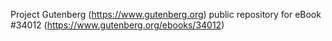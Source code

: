 Project Gutenberg (https://www.gutenberg.org) public repository for eBook #34012 (https://www.gutenberg.org/ebooks/34012)

